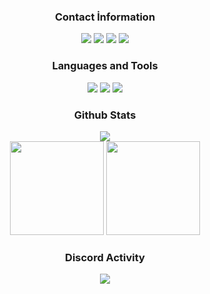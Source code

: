 


<div align="center">
<h3>Contact İnformation</h3>
<a href="https://discord.com/users/676724762663190538" target"blank_"><img src="https://img.shields.io/badge/Chapone%20-111111.svg?&style=for-the-badge&logo=discord&logoColor=white"></a>
<a href="https://sptfy.com/chaponedev" target"blank_"><img src="https://img.shields.io/badge/Spotify%20-111111.svg?&style=for-the-badge&logo=spotify&logoColor=white"></a>
<a href="https://www.youtube.com/channel/UCSvWNuE5wZuOi6NhyU9w2EA" target"blank_"><img src="https://img.shields.io/badge/youtube%20-111111.svg?&style=for-the-badge&logo=youtube&logoColor=white"></a>
<a href="https://github.com/ChaponeDEV" target"blank_"><img src="https://img.shields.io/badge/GitHub%20-111111.svg?&style=for-the-badge&logo=github&logoColor=white"></a>
</div>


<div align="center">
<h3>Languages and Tools</h3>
<a <img src="https://img.shields.io/badge/JavaScript%20-111111.svg?&style=for-the-badge&logo=JavaScript&logoColor=white"> </a>

<img src="https://img.shields.io/badge/Node.js%20-111111.svg?&style=for-the-badge&logo=Node.js&logoColor=white">
<img src="https://img.shields.io/badge/Python%20-111111.svg?&style=for-the-badge&logo=Python&logoColor=white">
<img src="https://img.shields.io/badge/Discord.Js%20-111111.svg?&style=for-the-badge&logo=Discord.Js&logoColor=white">
</div>


<div align="center">
<h3>Github Stats</h3>
  <div><img src="https://gpvc.arturio.dev/ChaponeDEV"/></div>
  <img src="https://github-readme-stats.vercel.app/api?username=ChaponeDEV&count_private=true&hide_border=true&show_icons=true&include_all_commits=true&bg_color=0d1117&title_color=FFFFFF&text_color=9f9f9f&icon_color=FFFFFF" width="%100" height="150px">
<img src="https://github-readme-stats.vercel.app/api/top-langs/?username=ChaponeDEV&layout=compact&theme=nord&hide_border=true&bg_color=0d1117&border_radius=6&title_color=FFFFFF" width="%100" height="150px">
</a>

<div align="center">
<h3>Discord Activity</h3>
   <a href="https://discord.com/users/676724762663190538" target="_blank">
      <img src="https://lanyard-profile-readme.vercel.app/api/676724762663190538?bg=0d1117&animated=false&hideDiscrim=false&borderRadius=31px">
   </a>
</div>













